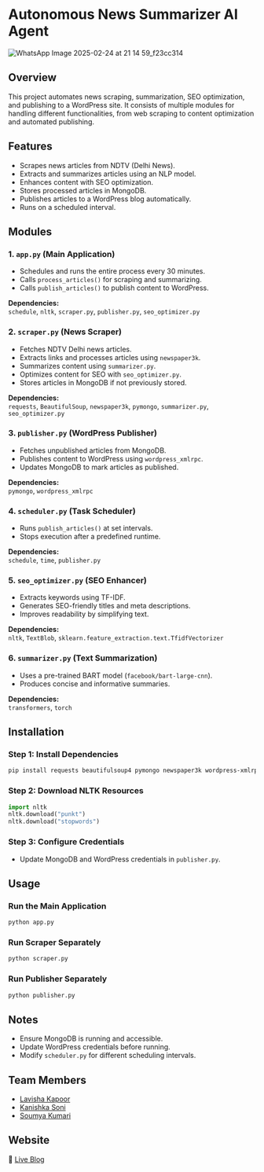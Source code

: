 # Autonomous News Summarizer AI Agent
![WhatsApp Image 2025-02-24 at 21 14 59_f23cc314](https://github.com/user-attachments/assets/7cc347c9-4e69-4a99-84f4-e2972d283810)



## Overview  
This project automates news scraping, summarization, SEO optimization, and publishing to a WordPress site. It consists of multiple modules for handling different functionalities, from web scraping to content optimization and automated publishing.  

## Features  
- Scrapes news articles from NDTV (Delhi News).  
- Extracts and summarizes articles using an NLP model.  
- Enhances content with SEO optimization.  
- Stores processed articles in MongoDB.  
- Publishes articles to a WordPress blog automatically.  
- Runs on a scheduled interval.  

## Modules  

### 1. `app.py` (Main Application)  
- Schedules and runs the entire process every 30 minutes.  
- Calls `process_articles()` for scraping and summarizing.  
- Calls `publish_articles()` to publish content to WordPress.  

**Dependencies:**  
`schedule`, `nltk`, `scraper.py`, `publisher.py`, `seo_optimizer.py`  

### 2. `scraper.py` (News Scraper)  
- Fetches NDTV Delhi news articles.  
- Extracts links and processes articles using `newspaper3k`.  
- Summarizes content using `summarizer.py`.  
- Optimizes content for SEO with `seo_optimizer.py`.  
- Stores articles in MongoDB if not previously stored.  

**Dependencies:**  
`requests`, `BeautifulSoup`, `newspaper3k`, `pymongo`, `summarizer.py`, `seo_optimizer.py`  

### 3. `publisher.py` (WordPress Publisher)  
- Fetches unpublished articles from MongoDB.  
- Publishes content to WordPress using `wordpress_xmlrpc`.  
- Updates MongoDB to mark articles as published.  

**Dependencies:**  
`pymongo`, `wordpress_xmlrpc`  

### 4. `scheduler.py` (Task Scheduler)  
- Runs `publish_articles()` at set intervals.  
- Stops execution after a predefined runtime.  

**Dependencies:**  
`schedule`, `time`, `publisher.py`  

### 5. `seo_optimizer.py` (SEO Enhancer)  
- Extracts keywords using TF-IDF.  
- Generates SEO-friendly titles and meta descriptions.  
- Improves readability by simplifying text.  

**Dependencies:**  
`nltk`, `TextBlob`, `sklearn.feature_extraction.text.TfidfVectorizer`  

### 6. `summarizer.py` (Text Summarization)  
- Uses a pre-trained BART model (`facebook/bart-large-cnn`).  
- Produces concise and informative summaries.  

**Dependencies:**  
`transformers`, `torch`  

## Installation  

### Step 1: Install Dependencies  
```bash
pip install requests beautifulsoup4 pymongo newspaper3k wordpress-xmlrpc nltk transformers torch schedule
```

### Step 2: Download NLTK Resources  
```python
import nltk
nltk.download("punkt")
nltk.download("stopwords")
```

### Step 3: Configure Credentials  
- Update MongoDB and WordPress credentials in `publisher.py`.  

## Usage  

### Run the Main Application  
```bash
python app.py
```

### Run Scraper Separately  
```bash
python scraper.py
```

### Run Publisher Separately  
```bash
python publisher.py
```

## Notes  
- Ensure MongoDB is running and accessible.  
- Update WordPress credentials before running.  
- Modify `scheduler.py` for different scheduling intervals.  

## Team Members  
- [Lavisha Kapoor](https://github.com/Laviesha)  
- [Kanishka Soni](https://github.com/Kanishka-IITR)  
- [Soumya Kumari](https://github.com/VictoryVortex6)  

## Website  
🔗 [Live Blog](https://newsnexus9.wordpress.com)  
